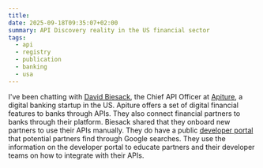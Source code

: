 ```yaml
---
title:
date: 2025-09-18T09:35:07+02:00
summary: API Discovery reality in the US financial sector
tags:
  - api
  - registry
  - publication
  - banking
  - usa
---
```

I've been chatting with [David Biesack](https://www.linkedin.com/in/davidbiesack/), the Chief API Officer at [Apiture](https://www.apiture.com/), a digital banking startup in the US. Apiture offers a set of digital financial features to banks through APIs. They also connect financial partners to banks through their platform. Biesack shared that they onboard new partners to use their APIs manually. They do have a public [developer portal](https://dx.apiture.com/) that potential partners find through Google searches. They use the information on the developer portal to educate partners and their developer teams on how to integrate with their APIs.